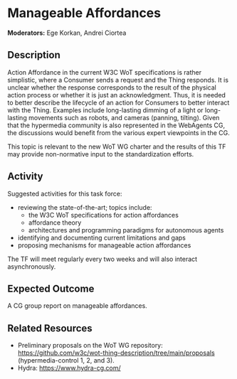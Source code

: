 # Manageable Affordances

**Moderators:** Ege Korkan, Andrei Ciortea

## Description

Action Affordance in the current W3C WoT specifications is rather simplistic, where a Consumer sends a request and the Thing responds. 
It is unclear whether the response corresponds to the result of the physical action process or whether it is just an acknowledgment. 
Thus, it is needed to better describe the lifecycle of an action for Consumers to better interact with the Thing. 
Examples include long-lasting dimming of a light or long-lasting movements such as robots, and cameras (panning, tilting). 
Given that the hypermedia community is also represented in the WebAgents CG, the discussions would benefit from the various expert viewpoints in the CG.

This topic is relevant to the new WoT WG charter and the results of this TF may provide non-normative input to the standardization efforts.

## Activity

Suggested activities for this task force:
- reviewing the state-of-the-art; topics include:
  - the W3C WoT specifications for action affordances
  - affordance theory
  - architectures and programming paradigms for autonomous agents
- identifying and documenting current limitations and gaps
- proposing mechanisms for manageable action affordances

The TF will meet regularly every two weeks and will also interact asynchronously.

## Expected Outcome

A CG group report on manageable affordances.

## Related Resources

- Preliminary proposals on the WoT WG repository: https://github.com/w3c/wot-thing-description/tree/main/proposals (hypermedia-control 1, 2, and 3).
- Hydra: https://www.hydra-cg.com/
